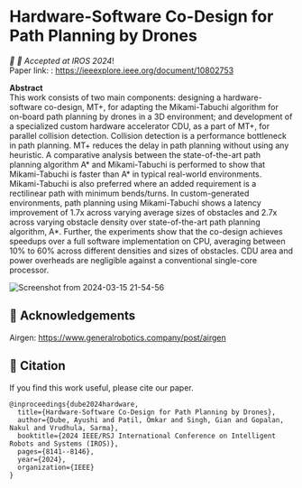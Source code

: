 # Hardware-Software Co-Design for Path Planning by Drones
_:rocket: 🚀 Accepted at IROS 2024_!   
Paper link: : https://ieeexplore.ieee.org/document/10802753  

**Abstract**  
This work consists of two main components: designing a hardware-software co-design, MT+, for adapting the Mikami-Tabuchi algorithm for on-board path planning by drones in a 3D environment; and development of a specialized custom hardware accelerator CDU, as a part of MT+, for parallel collision detection. Collision detection is a performance bottleneck in path planning. MT+ reduces the delay in path planning without using any heuristic. A comparative analysis between the state-of-the-art path planning algorithm A* and Mikami-Tabuchi is performed to show that Mikami-Tabuchi is faster than A* in typical real-world environments. Mikami-Tabuchi is also preferred where an added requirement is a rectilinear path with minimum bends/turns. In custom-generated environments, path planning using Mikami-Tabuchi shows a latency improvement of  1.7x across varying average sizes of obstacles and 2.7x across varying obstacle density over state-of-the-art path planning algorithm, A*. Further, the experiments show that the co-design achieves speedups over a full software implementation on CPU, averaging between 10% to 60% across different densities and sizes of obstacles. CDU area and power overheads are negligible against a conventional single-core processor.



![Screenshot from 2024-03-15 21-54-56](https://github.com/user-attachments/assets/64f2d1b1-8b33-4ba8-9dbe-7b20610cbd54)


## 🙏 Acknowledgements
Airgen: https://www.generalrobotics.company/post/airgen

## 📝 Citation
If you find this work useful, please cite our paper. 
```
@inproceedings{dube2024hardware,
  title={Hardware-Software Co-Design for Path Planning by Drones},
  author={Dube, Ayushi and Patil, Omkar and Singh, Gian and Gopalan, Nakul and Vrudhula, Sarma},
  booktitle={2024 IEEE/RSJ International Conference on Intelligent Robots and Systems (IROS)},
  pages={8141--8146},
  year={2024},
  organization={IEEE}
}

```
